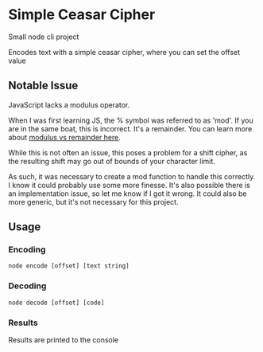 # Simple Ceasar Cipher
Small node cli project

Encodes text with a simple ceasar cipher, where you can set the offset value

## Notable Issue
JavaScript lacks a modulus operator.

When I was first learning JS, the % symbol was referred to as 'mod'. If you are in the same boat, this is incorrect. It's a remainder. You can learn more about [modulus vs remainder here](https://www.logilax.com/javascript-modulo/).

While this is not often an issue, this poses a problem for a shift cipher, as the resulting shift may go out of bounds of your character limit.

As such, it was necessary to create a mod function to handle this correctly. I know it could probably use some more finesse. It's also possible there is an implementation issue, so let me know if I got it wrong. It could also be more generic, but it's not necessary for this project.

## Usage

### Encoding
```
node encode [offset] [text string]
```

### Decoding
```
node decode [offset] [code]
```

### Results
Results are printed to the console
